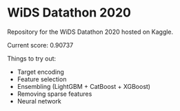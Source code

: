 # WiDS Datathon 2020
Repository for the WiDS Datathon 2020 hosted on Kaggle.

Current score: 0.90737

Things to try out:
- Target encoding
- Feature selection
- Ensembling (LightGBM + CatBoost + XGBoost)
- Removing sparse features
- Neural network
